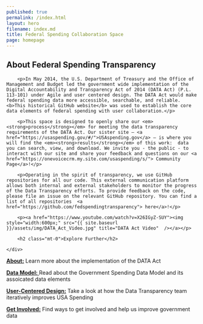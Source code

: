 ```yaml
---
published: true
permalink: /index.html
layout: hero
filename: index.md
title: Federal Spending Collaboration Space
page: homepage
---
```



<div class="row">
    <div class="col-md-8">
        <h2 class="mt-0">About Federal Spending Transparency</h2>

        <p>In May 2014, the U.S. Department of Treasury and the Office of Management and Budget led the government wide implementation of the Digital Accountability and Transparency Act of 2014 (DATA Act) (P.L. 113-101) under Agile and user centered design. The DATA Act would make federal spending data more accessible, searchable, and reliable. <b>This historical GitHub website</b> was used to establish the core data elements of federal spending with user collaboration.</p>

        <p>This space is designed to openly share our <em><strong>process</strong></em> for meeting the data transparency requirements of the DATA Act. Our sister site — <a href="https://usaspending.gov/#/">USAspending.gov</a> — is where you will find the <em><strong>results</strong></em> of this work:  data you can search, view, and download. We invite you - the public - to interact with our site and share your feedback and questions on our <a href="https://onevoicecrm.my.site.com/usaspending/s/"> Community Page</a>!</p>

        <p>Operating in the spirit of transparency, we use GitHub repositories for all our code. This external communication platform allows both internal and external stakeholders to monitor the progress of the Data Transparency efforts. To provide feedback on the code, please file an issue on the relevant GitHub repository. You can find a list of all repositories  <a href="https://github.com/fedspendingtransparency"> here</a>!</p>

        <p><a href="https://www.youtube.com/watch?v=X26IGyZ-SUY"><img style="width:600px;" src="{{ site.baseurl }}/assets/img/DATA_Act_Video.jpg" title="DATA Act Video"  /></a></p>

        <h2 class="mt-0">Explore Further</h2>

    </div>
</div>

[**About:**](https://christreasury.github.io/fedspendingtransparencydraft.github.io/about/https://christreasury.github.io/fedspendingtransparencydraft.github.io/index.html) Learn more about the implementation of the DATA Act 

[**Data Model:** ](https://christreasury.github.io/fedspendingtransparencydraft.github.io/data-model/)Read about the Government Spending Data Model and its assoicated data elements

[**User-Centered Design:**](https://christreasury.github.io/fedspendingtransparencydraft.github.io/user-centered-design/) Take a look at how the Data Transparency team iteratively improves USA Spending 

[**Get Involved:**](https://christreasury.github.io/fedspendingtransparencydraft.github.io/get-involved/) Find ways to get involved and help us improve government data
